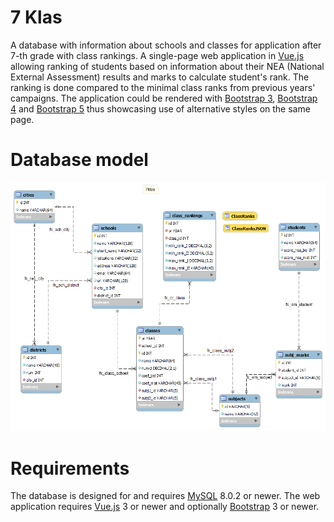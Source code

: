 # 7 Klas

A database with information about schools and classes for application after
7-th grade with class rankings. A single-page web application in [Vue.js](https://vuejs.org/)
allowing ranking of students based on information about their NEA (National
External Assessment) results and marks to calculate student's rank. The ranking
is done compared to the minimal class ranks from previous years' campaigns.
The application could be rendered with [Bootstrap 3](https://getbootstrap.com/docs/3.4/),
[Bootstrap 4](https://getbootstrap.com/docs/4.6/getting-started/introduction/)
and [Bootstrap 5](https://getbootstrap.com/docs/5.3/getting-started/introduction/)
thus showcasing use of alternative styles on the same page.

# Database model

![7klas Model](db/model/7klas.png)

# Requirements

The database is designed for and requires [MySQL](https://www.mysql.com/) 8.0.2
or newer. The web application requires [Vue.js](https://vuejs.org/) 3
or newer and optionally [Bootstrap](https://getbootstrap.com/) 3 or newer.
